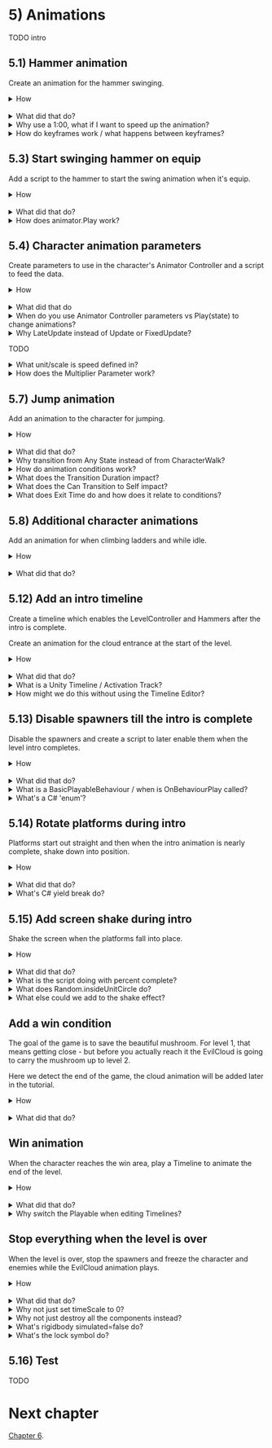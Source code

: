 # 5) Animations 

TODO intro

## 5.1) Hammer animation 

Create an animation for the hammer swinging.

<details><summary>How</summary>

 - Open menu Window -> Animation.
 - Select a Hammer.
 - Click create, save as Animations/**HammerSwing**.anim

<img src="http://i.imgur.com/Kokz29S.png" width=300px />

 - Click the red record button.

<img src="http://i.imgur.com/bha8EJC.png" width=150px />

 - Modify the rotation, then set it back to 0, creating a keyframe for the default rotation.
 - Double click under 1:00 to create another keyframe.

<img src="http://i.imgur.com/ZVNovlp.png" width=300px />

 - Switch the current time position (the white line) to 0:10.
 - Change rotation to (0, 0, -90).
 - Click record to stop recording.

<hr></details><br>
<details><summary>What did that do?</summary>

We created an animation for the Hammer, which automatically created the Animator Controller and a default state to play that animation.

If you hit play now, the hammer will be swinging in place.  In the next couple sections we will change this to trigger the animation at the right time.

<hr></details>
<details><summary>Why use a 1:00, what if I want to speed up the animation?</summary>

Unity offers a few different ways you could speed up an animation.  They are all valid, use what you are comfortable with. 

I prefer to get the sequence and relative timing for animation correct using the Animation timeline, and then using the Animator Controller state to modify the playback speed for that animation.  As animations get more complex, making updates to the animation timeline is more tedious which is why I prefer using the 'speed' field.

<hr></details>
<details><summary>How do keyframes work / what happens between keyframes?</summary>

A keyframe is a datapoint on the timeline.  Between each keyframe, Unity will smoothly transition from the previous keyframe to the next.  If you open the "Curves" tab you can see a graph showing how this transition occurs, and you make make modifications there directly.

<hr></details>

## 5.3) Start swinging hammer on equip

Add a script to the hammer to start the swing animation when it's equip.

<details><summary>How</summary>

Stop swinging by default:

 - Select a Hammer.
 - Open menu Window -> Animator.
   - Right click -> Create State -> Empty.  
   - Select the box which appeared and in the Inspector name it "Idle".
   - Right click "Idle" and 'Set as Layer Default State'.


 - Create script Components/Effects/**PlayAnimationOnEnable**:

```csharp
using UnityEngine;

[RequireComponent(typeof(Animator))]
public class PlayAnimationOnEnable : MonoBehaviour
{
  [SerializeField]
  string animationToPlay;

  Animator animator;

  protected void Awake()
  {
    animator = GetComponent<Animator>();
  }

  protected void OnEnable()
  {
    animator.Play(animationToPlay);
  }
}
```

 - Select the Hammer prefab:
   - Add **PlayAnimationOnEnable**.
     - Animation to play: "HammerSwing"
     - Disable the PlayAnimationOnEnable component.
   - Add the PlayAnimationOnEnable component to the Hammer component's 'To Enable' list.

<hr></details><br>
<details><summary>What did that do?</summary>

An Animator Controller always requires at least one state be active. We created a state which does nothing and made that the default so the hammer does not move until another component switches the state to HammerSwing, starting the animation.

When the Hammer component is touched by the Character, it will enable the PlayAnimationOnEnable component which starts the swing animation.  

<hr></details>
<details><summary>How does animator.Play work?</summary>

Calling Play on the animator will interrupt the current animation, if there is one, and start playing the one requested.  You pass the name of the Animator State from its Animator Controller, which in turn has a reference to the animation clip to play.  Any parameters defined in the animator state apply, including Speed.

<hr></details>

## 5.4) Character animation parameters

Create parameters to use in the character's Animator Controller and a script to feed the data.

<details><summary>How</summary>

Create animation parameters:

 - Open menu Window -> Animator.
   - Select the character's child sprite GameObject.
   - Switch to the 'Parameters' tab on the left.
   - Click the '+' button and select 'Float'.

<img src="http://i.imgur.com/p6F4gHG.png" width=300px />

 - Name the parameter "Speed".
 - Repeat to create:
   - A bool named 'isTouchingFloor'.
   - A bool named 'isClimbing'.
   - A bool named 'hasWeapon'.


 - In the Animator for the character, select the 'CharacterWalk' state (the orange box).
   - In the Inspector:
     - Adjust the 'Speed' to about '.4'
     - Check the box near 'Multiplier' to enable a 'Parameter'.
       - Confirm Speed is selected (should be the default).

<img src="http://i.imgur.com/9A6mp98.png" width=300px />

<br>Have the Character sync animation parameters:

 - Create script Components/Animations/**PlayerAnimatorController**:

```csharp
using UnityEngine;

[RequireComponent(typeof(Rigidbody2D))]
[RequireComponent(typeof(LadderMovement))]
[RequireComponent(typeof(WeaponHolder))]
public class PlayerAnimatorController : MonoBehaviour
{
  Animator animator;

  Rigidbody2D myBody;

  LadderMovement ladderMovement;

  FloorDetector floorDetector;

  WeaponHolder weaponHolder;

  protected void Awake()
  {
    animator = GetComponentInChildren<Animator>();
    myBody = GetComponent<Rigidbody2D>();
    ladderMovement = GetComponent<LadderMovement>();
    floorDetector = GetComponentInChildren<FloorDetector>();
    weaponHolder = GetComponent<WeaponHolder>();
  }

  protected void Update() TODO late update
  {
    animator.SetFloat("Speed", myBody.velocity.magnitude);
    animator.SetBool("isTouchingFloor", floorDetector.isTouchingFloor);
    animator.SetBool("isClimbing", ladderMovement.isOnLadder);
    animator.SetBool("hasWeapon", weaponHolder.currentWeapon != null);
  }
}
```

 - Add **PlayerAnimatorController** to the Character.



<hr></details><br>
<details><summary>What did that do</summary>

<br>Create animation parameters:

The parameters we are creating will be used to cause the Animator controller to transition from one state to another.  This approach is an alternative to playing the animation state directly like we had done for the Hammer above.  

The speed parameter will also be used to scale the animation playback speed based off how quickly the entity is moving at the time.

<br>Walk speed

This slows the character's walk animation and gradually turns it on and off as the character starts and stops moving.

Now the character's walk animation should align with the moment a little better.  Adjust the value to something you think looks good. However the walk animation also plays while jumping, we'll address this next.

<img src="http://i.imgur.com/2dfN2RE.gif" width=300px />

<br>Have the Character sync animation parameters:

The PlayerAnimatorController is simply forwarding information from various components to the Animator controller.

<hr></details>
<details><summary>When do you use Animator Controller parameters vs Play(state) to change animations?</summary>

It's up to you.  Both approaches have the same capabilities, but by using animation parameters you can let the Animator Controller own much of the logic - simplifying your code and debugging.

I prefer to use Play for simple objects like the Hammer, and use animation parameters for more complex ones like entities.

You can also use a combination of the two approaches.  Calling Play will change the current Animator State, and from there any transitions from that state will be considered.

<hr></details>
<details><summary>Why LateUpdate instead of Update or FixedUpdate?<summary>

TODO

</details>
<details><summary>What unit/scale is speed defined in?</summary>

Percent.  1 represents the speed as it was defined in the animation itself.  Going to 2 would double the playback speed, going to .5 would cut the playback speed in half.

<hr></details>
<details><summary>How does the Multiplier Parameter work?</summary>

Various settings for the animator state may be modified with one of the parameters we define in the Animator Controller.  Here we are using speed with a default value of .4.  When the animation is playing, the animation playback speed is multiplied by the Speed parameter (which is the velocity magnitude) - so if we are not moving the animation actually pauses, and it slows down / speeds up with our movement.

<hr></details>

## 5.7) Jump animation

Add an animation to the character for jumping. 

<details><summary>How</summary>

Jump animation:

 - Select the character's sprite and in the Animation window, create a new clip Animations/**CharacterJump**:
   - Select the sprites for the jump animation. We are using **adverturer_spritesheet_7** and **8**.
   - Drag and drop the sprites onto the Animation timeline.

<img src="http://i.imgur.com/0rHCGDm.gif" width=300px />

 - In the Animator window:
   - Select the CharacterJump state:
     - Speed: .05
     - Check to use the Speed Multiplier Parameter: 'Speed'

<br>Transition to jump:

   - Right click on the 'Any State' box and select 'Make Transition'.
     - An arrow will follow your mouse, click on the CharacterJump state to create the transition.

<img src="http://i.imgur.com/Fl0WTPO.gif" width=300px />

 - Select the transition arrow just created, in the Inspector click the plus to create a new condition.

<img src="http://i.imgur.com/WgOfzQY.png" width=150px />

 - Change the condition to read 'isTouchingFloor false'.
 - Under 'Settings':
   - Transition Duration: 0
   - Uncheck 'Can Transition to Self'
 - Create a transition from CharacterJump to CharacterWalk.
 - Select the transition just created:
   - Add a condition: isTouchingFloor true
   - Uncheck 'Has Exit Time'
   - Transition Duration: 0

<hr></details><br>
<details><summary>What did that do?</summary>

Jump animation:

A jump animation for the character was added which simply kicks his feet.  By default this is way to fast, we slow it down and multiply by the entity's current speed.

<br>Transition to jump:

As you jump, the character should kick his feet a bit and then resume walking when he lands.  We do this with Transitions in the Animator Controller.  These transitions are driven by conditions, checking the parameters we have populated with the PlayerAnimatorController.

<hr></details>
<details><summary>Why transition from Any State instead of from CharacterWalk?</summary>

Any State is a special 'state' in the Animator Controller, allowing you to define transitions which could happen at any time.

You could create this transition from the CharacterWalk state instead.  However I am using Any State because as we add more animations for the character, we won't need to define as many total transitions.

<hr></details>
<details><summary>How do animation conditions work?</summary>

For transitions with one or more conditions, we change states when all conditions are met.  This could be a single parameter such as the bool we are using here, or it could be a combination of factors.

<hr></details>
<details><summary>What does the Transition Duration impact?</summary>

Once the conditions are met, the transition from one state to the other completes in the 'Transition Duration' time.  This is a great feature for 3D models as the Unity animator will smooth the transition from one stance to another.  However for sprites, there is no smoothing so we typically want a transition duration of 0.

<hr></details>
<details><summary>What does the Can Transition to Self impact?</summary>

When creating a transition from Any State, an option for Can Transition to Self is available.  

 - Checked (the default): This transition applies even when in the target state.  In this example, since the condition is just a bool check and there is no Exit Time - transition to self would cause the animation to keep starting over.
 - Unchecked: This transition effectively does not exist while in the target state.  e.g. I can't jump restart jumping while jumping.

<hr></details>
<details><summary>What does Exit Time do and how does it relate to conditions?</summary>

Has Exit Time is an additional way of triggering a transition.  So if a transition has both Has Exit Time and Conditions defined, the transition occurs when **either** the time has passed **or** the conditions are true.

<hr></details>


## 5.8) Additional character animations

Add an animation for when climbing ladders and while idle.

<details><summary>How</summary>

Climb animation:

 - Create a new animation for the character Animations/**CharacterClimb**.anim
   - Drag in the sprites for the climb animation.  We are using **adverturer_spritesheet_5** and **6**.
 - Open the character's Animator Controller:
   - Select the CharacterClimb state and use the Speed parameter times .1
   - Create a transition from Any State to CharacterClimb.
     - Condition: isClimbing true
   - Create a transition from CharacterClimb to CharacterWalk.
     - Uncheck Has Exit Time
     - Transition Duration: 0
     - Uncheck Can Transition to Self
     - Condition: isClimbing false
   - Select the transition from Any State to CharacterJump
     - Condition: isClimbing false

<br>Idle animation:

 - Create a new animation for the character Animations/**CharacterIdle**.anim
   - Click record
     - Change the 'Sprite' under the character's Sprite Renderer component to an idle stance. We are using **adventurer_tilesheet_0**.
     - Double click to create a keyframe at 1:00.
     - Switch the current time position to 0:30.
       - This will move the white line, indicating where in the timeline modifications will be made. 
     - Set the Transform scale to (1, .95, 1).
     - Switch the time to 1:00 and set the Transform scale to (1, 1, 1).
     - Then stop recording.   
 - Open the character's Animator Controller:
   - In the Animator, create a transition from CharacterWalk to CharacterIdle:
     - Uncheck Has Exit Time
     - Transition Duration: 0
     - Condition: 'Speed' is 'Less' than '.1'
   - Make a transition from CharacterIdle to CharacterWalk:
     - Uncheck Has Exit Time
     - Transition Duration: 0
     - Condition: 'Speed' is 'Greater' than '.1'

<br>Breakdance animation:

 - Create a new animation for the character Animations/**CharacterDance**.anim
   - Select all the sprites for this animation and drag them into the timeline. We are using **adventurer_tilesheet_11** **- 21** (10 sprites).
 - Open the character's Animator Controller:
   - Change the CharacterDance speed to '.1'
   - Create a transition from CharacterIdle to CharacterDance.
     - Exit Time: 3
     - Transition Duration: 0
   - Create a transition from CharacterDance to CharacterIdle.
     - Transition Duration: 0
   - Create a transition from CharacterDance to CharacterWalk.
     - Uncheck 'Has Exit Time'
     - Transition Duration: 0
     - Condition: 'Speed' is 'Greater' than '.1'

<hr></details><br>
<details><summary>What did that do?</summary>

Climb animation:

A climb animation for the character was added. As you climb up or down a ladder, the character should move his arms and then resume walking when he gets off.

The animation created works just like the original walk animation we created for the character.  By default the speed is way too fast so we turn this down in the Animator Controller.

<br>Idle animation:

When the character is not moving, he will switch to the idle stance.  We also modify the scale, from 1 to .95 on the Y and then back to 1 to create the breathing effect.  

Hit play so see the character switch between walking and standing:

<img src="http://i.imgur.com/YjZ1zrE.gif" width=300px />

<br>Breakdance animation:

The character will dance after standing still for a few seconds.

We use Exit Time to define how long the character should be in the CharacterIdle state before dancing.  If you start to walk during the dance, he will switch to the walk animation right away.

<img src="http://i.imgur.com/t7cUVPI.gif" width=300px />

<hr></details>


## 5.12) Add an intro timeline

Create a timeline which enables the LevelController and Hammers after the intro is complete.

Create an animation for the cloud entrance at the start of the level.

<details><summary>How</summary>

Create an intro animation for the cloud:

 - Create an animation for the EvilCloud sprite Animations/**CloudLevel1Entrance**.anim
   - Click record:
     - Start by moving the cloud off screen.
     - Then over time, modify its position to create a dramatic entrance.
 - Select Animations/CloudLevel1Entrance:
   - In the Inspector uncheck 'Loop Time'.

<br>Create an intro Timeline:

 - Select the EvilCloud's sprite.
 - Open menu Window -> Timeline Editor.
   - Click 'Create'.  Save as Assets/Animations/**Level1Entrance**.
   - Select 'Add from Animation Clip' and select CloudLevel1Entrance.

<img src="http://i.imgur.com/7HXZs7Z.gif" width=300px />

 - Drag the parent Hammers GameObject (which holds all the hammers) onto the timeline and select **Activation Track**.
   - Move the box for the script so that it starts after the cloud animation completes.  
     - The start of the box represents when it will be enabled.
     - The end must align with the end of the time timeline to prevent it from being disabled.

<img src="http://i.imgur.com/6XyJZlh.gif" width=300px />

 - Repeat, creating activation tracks for the LevelController and the Ladders.

<hr></details><br>
<details><summary>What did that do?</summary>

Create an intro animation for the cloud:

We created an entrance for the cloud to play at the start of the level.  This is just for design, so do whatever you like here.  We'll get the spawners to hold until the animation completes in a bit.  

Our animation looks like this at the moment:

<img src="http://i.imgur.com/o40dfEx.gif" width=300px>

<br>Create an intro Timeline:

A Timeline on the EvilCloud is used to coordinate the intro sequence across objects. 

 - It plays the intro animation on the EvilCloud.
 - The Hammers and Ladders are hidden until we start their FadeInThenEnable script with an Activation Track, after the intro animation completes.
 - The Character is spawned after the intro by the Level Manager with an Activation Track.

<hr></details>
<details><summary>What is a Unity Timeline / Activation Track?</summary>

Timeline is a new feature released with Unity 2017.  It's a higher level component than the Animator Controller, used to coordinate animations and trigger events across several objects in the scene with an interface that resembles the Animation timeline.

Previously, achieving similiar results would have required a script.  Now you can manage the sequence visually if you prefer.

'Add Animation From Clip' plays an animation during the timeframe specified, overriding what the Animator controller for that object would have done.

Activation Tracks are one of several ways that you trigger behaviour with the Timeline.  An activation track will enable a GameObject where the track begins in the timeline, and disable it again where it ends.  If the activation track ends at the very end of the entire timeline then it will remain active after the timeline completes.

<hr></details>
<details><summary>How might we do this without using the Timeline Editor?</summary>

There are always alternative ways to achieve a goal, particularly true in this case since the Timeline Editor is brand new.

An alternative solution might be something like this:

 - For the EvilCloud, simply play the intro animation with a default state in the Animator Controller.
 - Add a 'InvisibleFor' value to the FadeInThenEnable script, and time that to coordinate with the intro.
 - Add an initial sleep time to the spawner to align with the intro animation.

The advantage to using the Timeline is as you make adjustments to the sequence, you can make those changes visually and aligning the time between objects may be easier.

<hr</details>


## 5.13) Disable spawners till the intro is complete

Disable the spawners and create a script to later enable them when the level intro completes.

<details><summary>How</summary>

Enable components when a Timeline event occurs:

 - Create script Components/Animations/**EnableComponentsOnTimelineEvent**:
   - Note there will be compile issues until TimelineEventPlayable is added.

```csharp
using UnityEngine;

public class EnableComponentsOnTimelineEvent : MonoBehaviour
{
  [SerializeField]
  TimelineEventPlayable.EventType eventType;

  [SerializeField]
  MonoBehaviour[] componentList;

  public void OnEvent(
    TimelineEventPlayable.EventType currentEventType)
  {
    if(currentEventType == eventType)
    {
      EnableComponents(componentList);
    }
  }
  
  static void EnableComponents(
    MonoBehaviour[] componentList)
  {
    for(int i = 0; i < componentList.Length; i++)
    {
      MonoBehaviour component = componentList[i];
      component.enabled = true;
    }
  }
}
```

 - For both the cloud and door:
   - Disable the **Spawner** component.
   - Add **EnableComponentsOnTimelineEvent**.
     - Add the Spawner component to its list.

<br>Create a Timeline event:

 - Create script Playables/**TimelineEventPlayable**:

```csharp
using UnityEngine;
using UnityEngine.Playables;
using UnityEngine.Timeline;

public class TimelineEventPlayable : BasicPlayableBehaviour
{
  public enum EventType
  {
    AlmostAtStart, Start, End
  }

  [SerializeField]
  EventType eventType;

  public override void OnBehaviourPlay(
    Playable playable,
    FrameData info)
  {
    base.OnBehaviourPlay(playable, info);

    EnableComponentsOnTimelineEvent[] componentList
      = GameObject.FindObjectsOfType<EnableComponentsOnTimelineEvent>();

    for(int i = 0; i < componentList.Length; i++)
    {
      EnableComponentsOnTimelineEvent component = componentList[i];
      component.OnEvent(eventType);
    }
  }
}
```

 - Drag drop the script into the timeline.  Set the time like we did for the Hammers.
   - In the Inspector, change the 'Event Type' to 'Start'.
 - Drag the script in a second time and set the time to fire a bit before the animation ends.

<img src="http://i.imgur.com/AYkG3Jc.png" width=500px />

<hr></details><br>
<details><summary>What did that do?</summary>

Enable components when a Timeline event occurs:

EnableComponentsOnLevelLoad is used to enable specific components during the intro sequence (as opposed to the entire GameObject).  There are three event types supported:

 - Almost At Start: fired a few moments before the end of the intro.
 - Start: fired once the intro sequence is complete.
 - End: fired once the player has beat the level.

We add this to EvilCloud and the door so that their sprites are visible but the spawners are not enabled until the intro animations completes.

<br>Create a Timeline event:
 
TimelineEventPlayable is the component which we add to the Timeline to call each of the EnableComponentsOnLevelLoad in the scene.  We add this twice to the intro Timeline, one for the the 'Almost at start' event and another for the 'Start' event.

<hr></details>
<details><summary>What is a BasicPlayableBehaviour / when is OnBehaviourPlay called?</summary>

A BasicPlayableBehaviour is like a MonoBehaviour but for scripts to be used in the Timeline (vs on a GameObject directly).

OnBehaviourPlay is a Unity event called when the script begins on the timeline.  Note that here Unity uses override instead of the reflection pattern used with MonoBehaviour events.

<hr></details>
<details><summary>What's a C# 'enum'?</summary>

An enum is a set of named constants.  The constants are by default type int and count sequentially starting from 0.  For example:

```csharp
enum Example 
{
  A, B, C
}
```

is similiar to

```csharp
const int A = 0;
const int B = 1;
const int C = 2;
```

Enums are often used to bring a related set of constants together.  They have some additional benefits over listing the constants individually such as:

 - You can iterate all possible values using System.Enum.GetValues.
 - You can use ToString to get the named value.
 - Clarifies intent, making it easier to know what values should be accepted.

Consider using an enum if the set of values is known at compile time.

<hr></details>


## 5.14) Rotate platforms during intro

Platforms start out straight and then when the intro animation is nearly complete, shake down into position.

<details><summary>How</summary>

 - Create script Components/Movement/**RotateOvertimeToOriginal**:

```csharp
using System.Collections;
using UnityEngine;

public class RotateOvertimeToOriginal : MonoBehaviour
{
  [SerializeField]
  float rotationFactor = 1;

  [SerializeField]
  float maxTimeBetweenRotations = .25f;

  Quaternion targetRotation;

  protected void Awake()
  {
    targetRotation = transform.rotation;
    transform.rotation = Quaternion.identity;
  }

  protected void Start()
  {
    StartCoroutine(AnimateRotation());
  }

  IEnumerator AnimateRotation()
  {
    float percentComplete = 0;
    float sleepTimeLastFrame = 0;
    while(true)
    {
      sleepTimeLastFrame 
        = UnityEngine.Random.Range(0, maxTimeBetweenRotations);
      yield return new WaitForSeconds(sleepTimeLastFrame);
      sleepTimeLastFrame = Mathf.Max(Time.deltaTime, sleepTimeLastFrame);

      float percentCompleteThisFrame = sleepTimeLastFrame * rotationFactor;
      percentCompleteThisFrame *= UnityEngine.Random.Range(0, 10);
      percentComplete += percentCompleteThisFrame;
      if(percentComplete >= 1)
      {
        transform.rotation = targetRotation;
        yield break;
      }
      transform.rotation = Quaternion.Lerp(
        Quaternion.identity, 
        targetRotation, 
        percentComplete);
    }
  }
}
```

 - For each Platform:
   - Add **RotateOvertimeToOriginal**:
     - Disable the component.
   - Add **EnableComponentsOnLevelLoad**:
     - Add RotateOvertimeToOriginal to the 'Components to enable on almost loaded'.

<hr></details><br>
<details><summary>What did that do?</summary>

When the level begins, RotateOvertimeToOriginal stores the object's original rotation (as it was placed in the scene).  We then change the rotation before the first render on-screen to Quaternion.identity, or the default rotation for the sprite.

A coroutine periodically lerps rotation back to the original.  We use RNG, both for a random sleep time between rotation changes and to randomize how much the rotation changes by.  Our goal here is to make it not smooth, as if it were falling / shaking into place.

<hr></details>
<details><summary>What's C# yield break do?</summary>

Enumerators are methods which can 'yield return' and then later be resumed from where they left off.  Coroutines in Unity are enumerators.  

When working with enumerators, 'yield break' will return from the method and indicate that it's complete and cannot be resumed again.

<hr></details>

## 5.15) Add screen shake during intro

Shake the screen when the platforms fall into place.

<details><summary>How</summary>

 - Create script Components/Animations/**ScreenShake**:

```csharp
using System.Collections;
using UnityEngine;

public class ScreenShake : MonoBehaviour
{
  [SerializeField]
  float timeToShakeFor = 1;

  [SerializeField]
  float maxTimeBetweenShakes = .2f;

  [SerializeField]
  float shakeMagnitude = 1;

  protected void Start()
  {
    StartCoroutine(ShakeCamera());
  }

  IEnumerator ShakeCamera()
  {
    Camera camera = Camera.main;
    Vector3 startingPosition = camera.transform.position;

    float timePassed = 0;
    while(timePassed < timeToShakeFor)
    {
      float percentComplete = timePassed / timeToShakeFor;
      percentComplete *= 2;
      if(percentComplete > 1)
      {
        percentComplete = 2 - percentComplete;
      }
      Vector2 deltaPosition 
        = UnityEngine.Random.insideUnitCircle * shakeMagnitude * percentComplete;
      camera.transform.position = startingPosition + (Vector3)deltaPosition;

      float maxTime = maxTimeBetweenShakes * (1 - percentComplete);
      float sleepTime 
        = UnityEngine.Random.Range(0, maxTime);
      yield return new WaitForSeconds(sleepTime);
      sleepTime = Mathf.Max(Time.deltaTime, sleepTime);
      timePassed += sleepTime;
    }

    camera.transform.position = startingPosition;
  }
}
```

 - Select the camera:
   - Add **ScreenShake** and disable the component.
   - Add **EnableComponentsOnLevelLoad**.
     - Event Type: Almost At Start
     - Add its ScreenShake component to the component list.

<hr></details><br>
<details><summary>What did that do?</summary>

ScreenShake moves the camera up/down/left/right randomly to create a shaking effect.  The effect lasts for a limited time and scales up in magnitude (i.e. the intensity of the shake) and then back down.  This component is enabled when the intro Timeline is almost complete, and that event aligns with the cloud bouncing - making it look like the cloud is shaking the platforms into place.

<hr></details>
<details><summary>What is the script doing with percent complete?</summary>

Our goal is to smoothly transition from 0 to 1 and then back to 0.  We use this value as a multiple on how much we move the camera that frame - smoothing the start and end of the effect.

We do this by doubling the percent complete and then if greater than 1, use 2 - the value.  This gives us the desired 0 -> 1 -> 0 curve.

<hr></details>
<details><summary>What does Random.insideUnitCircle do?</summary>

Random.insideUnitCircle is a convenience method giving you a random point which falls on a circle with a radius of 1.  We take that value and then multiple it by the desired magnitude, effectively giving us a random point on a larger, or smaller, circle; and then position that the camera that far from its original position.

<hr></details>
<details><summary>What else could we add to the shake effect?</summary>

Here are a few ideas on how you might be able to make this effect even cooler:

 - Randomly change the z Rotation in addition to the position.
 - Randomly change the orthographic size, causing the camera to zoom in and out.
 - The current shake algorithm is uses a random offset from the camera's original position, you may be able to improve the effect by giving consideration to the camera position the previous frame.
 - Add a post processing effect such as blur.  Post processing effects refer to scripts you can add to your camera, modifying the display to create an effect such as blur or bloom.  Here are some [post processing effects, free from Unity](https://www.assetstore.unity3d.com/en/#!/content/83912), you can use.

<hr></details>


## Add a win condition

The goal of the game is to save the beautiful mushroom.  For level 1, that means getting close - but before you actually reach it the EvilCloud is going to carry the mushroom up to level 2.  

Here we detect the end of the game, the cloud animation will be added later in the tutorial.

<details><summary>How</summary>

Design the win area:

 - Create an empty GameObject named "WinArea".
   - Add a **BoxCollider2D** sized to cover the area that when entered will end the level.
     - Check Is Trigger.
   - Create a Layer "WinArea":
     - Configure the collision matrix to only support WinArea <-> Player collisions.
     - Assign the layer to the WinArea GameObject.
   - Add a sprite to lure the character to the win area.  We are using **spritesheet_jumper_26** with Order in Layer -3.
     - Make it a child of the WinArea. 

<img src="http://i.imgur.com/WuW9hPk.png" width=300px />

<br>Inform the LevelController when the player won:

 - Create script Components/Effects/**TouchMeToWin**:

```csharp
using System;
using UnityEngine;

public class TouchMeToWin : MonoBehaviour
{
  static int totalNumberActive;

  [SerializeField]
  MonoBehaviour componentToEnableOnTouch;

  int playerLayer;

  protected void Awake()
  {
    playerLayer = LayerMask.NameToLayer("Player");
  }

  protected void OnEnable()
  {
    totalNumberActive++;
  }

  protected void OnDisable()
  {
    totalNumberActive--;
  }

  protected void OnTriggerEnter2D(
    Collider2D collision)
  {
    if(enabled == false 
      || collision.gameObject.layer != playerLayer)
    {
      return;
    }

    if(componentToEnableOnTouch != null)
    {
      componentToEnableOnTouch.enabled = true;
    }

    enabled = false;
    if(totalNumberActive == 0)
    {
      GameObject.FindObjectOfType<LevelController>().YouWin();
    }
  }
}
```

 - Add **TouchMeToWin** to the WinArea.

<hr></details><br>
<details><summary>What did that do?</summary>

Design the win area:

We put a large trigger collider around the mushroom.  When the character enters this area, it will trigger the end the level.  The collider is configured to use a layer which only interacts with the player so enemies cannot accidentally end the level.

<br>Inform the LevelController when the player won:

TouchMeToWin counts the total number of these special zones in the world.  For level 1 we are only using one but for level 2 there will be more.  When the last one is disabled (by the character entering that area), we call YouWin on the LevelController which will own starting the end sequence / switching to level 2.

An enabled check is included to ensure we an area does not call YouWin multiple times.

<hr></details>


## Win animation

When the character reaches the win area, play a Timeline to animate the end of the level.

<details><summary>How</summary>

Create a win animation:

 - Create another animation for the EvilCloud, Animations/**CloudLevel1Exit** to play when the player wins.
   - You may not be able to record if the Timeline Editor window is open.
   - Select Animations/CloudLevel1Exit and disable Loop Time.

<br>Create a win Timeline:

 - Right click in Assets/Animations -> Create -> Timeline named **Level2Exit**.
   - Select the EvilCloud's sprite GameObject and in the Inspector change the Playable Director's 'Playable' to Level2Exit.

<img src="http://i.imgur.com/Jsah6Ll.png" width=300px />

 - In the Timeline Editor window, click 'Add' then 'Animation Track' and select the EvilCloud's child GameObject with the animator.
 - Right click in the timeline and 'Add Animation From Clip' and select the CloudLevel1Exit animation.

<img src="http://i.imgur.com/xcR7HWr.gif" width=300px />

 - Select the box which appeared for the animation, and in the Inspector modify the speed.
   - Hit play in the Timeline Editor to preview the speed.  The value is going to depend on how you created the animation.

<br>Hide the mushroom during the animation:

 - Select the mushroom GameObject and drag it into the timeline.
   - Adjust the timeframe so that it starts at the beginning of the timeline and ends when you want the mushroom to disappear.
   - Select the track's row and in the Inspector change the 'Post-playback state' to 'Inactive'.

<img src="http://i.imgur.com/W9lejAB.png" width=300px />

 - Select the EvilCloud's sprite GameObject and in the Inspector change the Playable Director's Playable back to Level1Entrance.

<br>Start the Timeline at the end of the level:

 - Update **LevelController**:

<details><summary>Existing code</summary>

```csharp
using UnityEngine;
```

</details>

```csharp
using UnityEngine.Playables; 
```

<details><summary>Existing code</summary>

```csharp
public class LevelController : MonoBehaviour
{
  [SerializeField]
  GameObject playerPrefab;

  protected bool isGameOver;
```

</details>

```csharp
  [SerializeField]
  PlayableDirector director; 

  [SerializeField]
  PlayableAsset TimelineEventPlayable; 
```

<details><summary>Existing code</summary>

```csharp
  [SerializeField]
  int levelNumber = 1; 

  protected void OnEnable()
  {
    GameController.instance.onLifeCounterChange
      += Instance_onLifeCounterChange;

    StartLevel();
  }
  
  protected void OnDisable()
  {
    GameController.instance.onLifeCounterChange
      -= Instance_onLifeCounterChange;
  }

  void Instance_onLifeCounterChange()
  {
    if(isGameOver)
    {
      return;
    }

    BroadcastEndOfLevel();
 
    if(GameController.instance.lifeCounter <= 0)
    {
      isGameOver = true;
      YouLose();
    }
    else
    {
      StartLevel();
    }
  }

  public void YouWin()
  {
    if(isGameOver == true)
    {
      return;
    }

    isGameOver = true;
```

</details>

```csharp
    director.Play(TimelineEventPlayable); 
```

<details><summary>Existing code</summary>

```csharp
    DisableComponentsOnEndOfLevel[] disableComponentList 
      = GameObject.FindObjectsOfType<DisableComponentsOnEndOfLevel>();  
    for(int i = 0; i < disableComponentList.Length; i++)
    {
      DisableComponentsOnEndOfLevel disableComponent = disableComponentList[i];
      disableComponent.OnEndOfLevel();
    }
  }

  void StartLevel()
  {
    Instantiate(playerPrefab);
  }

  void BroadcastEndOfLevel()
  {
    PlayerDeathMonoBehaviour[] gameObjectList 
      = GameObject.FindObjectsOfType<PlayerDeathMonoBehaviour>();
    for(int i = 0; i < gameObjectList.Length; i++)
    {
      PlayerDeathMonoBehaviour playerDeath = gameObjectList[i];
      playerDeath.OnPlayerDeath();
    }

  }

  void YouLose()
  {
    // TODO
  }
}
```

</details>

 - Configure the director and set the end of level playable to Level1Exit.

<hr></details><br>
<details><summary>What did that do?</summary>

Create a win animation:

Another animation was created to play when the player wins.  We leave it up to you what this looks like and how long the animation plays for.  

<br>Create a win Timeline:

A new Timeline is created for the win sequence.  We add the animation just created and adjust the speed as needed.

<br>Hide the mushroom during the animation:

An Activation Track is used to hide the mushroom when the animation is nearly complete.  Setting the post-playback state to inactive ensures that the mushroom does not return when the Timeline completes.

<br>Start the Timeline at the end of the level:

When the win condition is triggered, the LevelController changes the EvilCloud's Playable Director to play the end of level Timeline just created.

<hr></details>
<details><summary>Why switch the Playable when editing Timelines?</summary>

Unity 2017 is the first release of Timeline, it's still a work in progress.  

At the moment you cannot edit Timelines unless they are active in the scene.  You can only partially view the Timeline by selecting the file.  So anytime you want to modify the Level1Exit Timeline, you need to change the Playable Director and then when you are complete change it back.

On a related note, you can't edit an animation if the Timeline window is open.  When working with Animations and Timelines, it seems to work best if you only have one open at a time.

<hr></details>

## Stop everything when the level is over

When the level is over, stop the spawners and freeze the character and enemies while the EvilCloud animation plays.

<details><summary>How</summary>

Create a script to disable certain mechanics:

 - Create script Components/Controllers/**DisableComponentsOnEndOfLevel**:

```csharp
using UnityEngine;

public class DisableComponentsOnEndOfLevel : MonoBehaviour
{
  [SerializeField]
  Component[] componentsToDisable;

  public void OnEndOfLevel()
  {
    for(int i = 0; i < componentsToDisable.Length; i++)
    {
      Component component = componentsToDisable[i];
      if(component is Rigidbody2D)
      {
        Rigidbody2D myBody = (Rigidbody2D)component;
        myBody.simulated = false;
      }
      else if(component is Behaviour)
      {
        Behaviour behaviour = (Behaviour)component;
        behaviour.enabled = false;
        if(behaviour is MonoBehaviour)
        {
          MonoBehaviour monoBehaviour = (MonoBehaviour)behaviour;
          monoBehaviour.StopAllCoroutines();
        }
      }
      else
      {
        Destroy(component);
      }
    }
  }
}
```

<br>Configure disabling for GameObjects:

 - Select the Character prefab.
   - Add **DisableComponentsOnEndOfLevel** and to the components list, add 3 items:
     - Its Rigidbody2D.
     - Its PlayerController.
     - The character's animator (which is on the child GameObject).  You can do this by:
       - Open a second Inspector by right click on the Inspector tab and select Add Tab -> Inspector.
       - With the Character's parent GameObject selected, hit the lock symbol in one of the Inspectors.
       - Select the character's child sprite, then drag the Animator from one Inspector into the other.

<img src="http://i.imgur.com/UOEJNyx.gif" width=500px />

 - Unlock the Inspector.
 - Select the HoverGuy prefab.
   - Add **DisableComponentsOnEndOfLevel**, and add its Rigidbody2D and Animator.
 - Select the SpikeBall prefab.
   - Add **DisableComponentsOnEndOfLevel** and add its Rigidbody2D.
 - For the EvilCloud and the Door:
   - Add **DisableComponentsOnEndOfLevel** and add its Spawner.

<br>Call scripts at the end of the level:

 - Update Components/Controllers/**LevelController**:

<details><summary>Existing code</summary>

```csharp
using UnityEngine;

public class LevelController : MonoBehaviour
{
  [SerializeField]
  GameObject playerPrefab;

  protected bool isGameOver;

  [SerializeField]
  int levelNumber = 1; 

  protected void OnEnable()
  {
    GameController.instance.onLifeCounterChange
      += Instance_onLifeCounterChange;

    StartLevel();
  }
  
  protected void OnDisable()
  {
    GameController.instance.onLifeCounterChange
      -= Instance_onLifeCounterChange;
  }

  void Instance_onLifeCounterChange()
  {
    if(isGameOver)
    {
      return;
    }

    BroadcastEndOfLevel();
 
    if(GameController.instance.lifeCounter <= 0)
    {
      isGameOver = true;
      YouLose();
    }
    else
    {
      StartLevel();
    }
  }

  public void YouWin()
  {
    if(isGameOver == true)
    { 
      return;
    }

    isGameOver = true;

    director.Play(TimelineEventPlayable);
```

</details>

```csharp
    DisableComponentsOnEndOfLevel[] disableComponentList 
      = GameObject.FindObjectsOfType<DisableComponentsOnEndOfLevel>();  
    for(int i = 0; i < disableComponentList.Length; i++)
    {
      DisableComponentsOnEndOfLevel disableComponent = disableComponentList[i];
      disableComponent.OnEndOfLevel();
    }
```

<details><summary>Existing code</summary>

```csharp
  }

  void StartLevel()
  {
    Instantiate(playerPrefab);
  }

  void BroadcastEndOfLevel()
  {
    PlayerDeathMonoBehaviour[] gameObjectList 
      = GameObject.FindObjectsOfType<PlayerDeathMonoBehaviour>();
    for(int i = 0; i < gameObjectList.Length; i++)
    {
      PlayerDeathMonoBehaviour playerDeath = gameObjectList[i];
      playerDeath.OnPlayerDeath();
    }
  }

  void YouLose()
  {
    // TODO
  }
}
```

</details>

<hr></details><br>
<details><summary>What did that do?</summary>

Create a script to disable certain mechanics:

This script exposes a public method to be called when the level ends.  It will disable a list of components, typically on the same GameObject or a child GameObject.

Depending on the type of component, our approach to 'disabling' differs.

<br>Configure disabling for GameObjects:

At the end of the level, the LevelController will call each DisableComponentsOnEndOfLevel component. This component then disables other components on the GameObject to make the game freeze during our end of level animation.

 - Entities disable their rigidbody to stop gravity and the animator to stop playback.
 - The Character also disables the PlayerController so that input does not cause the sprite to flip facing direction.
 - Spawners stop the spawn coroutine so no more enemies appear.

<br>Call scripts at the end of the level:

When the LevelController detects the win condition, it's updated to call each of the DisableComponentsOnEndOfLevel components in the scene.

<hr></details>
<details><summary>Why not just set timeScale to 0?</summary>

You could, but some things would need to change a bit.

We don't want everything to pause.  The EvilCloud animation needs to progress.  If you change the timeScale, you will need to modify the Animators to use Unscaled time -- otherwise the animations would not play until time resumed.

<hr></details>
<details><summary>Why not just destroy all the components instead?</summary>

Destroying a component is an option.  Once destroyed, that component stops but the rest of the GameObject is still in-tact.

Errors occur if we attempt to destroy the components mentioned above due to other components requiring the ones we removed.  If we wanted to switch to destroying components instead, we would need to be more selective in which components are included to avoid dependency issues.  Because of this, it's simpler to disable than destroy.

<hr></details>
<details><summary>What's rigidbody simulated=false do?</summary>

Setting simulated to false on the rigidbody effectively disables the component.  The rigidbody does not support an 'enabled' flag like scripts do - 'simulated' is their equivalent.

<hr></details>
<details><summary>What's the lock symbol do?</summary>

Many of the windows in Unity have a lock symbol in the top right.  Clicking this will freeze the selection for that window.  So if you select a GameObject you can freeze the Inspector, allowing you to continue navigating other files while still having that same GameObject's properties displayed in the Inspector.

This is handy for various things such as above where we want one GameObject to reference another GameObject's component.  Open two Inspectors, select the first GameObject and lock one of the Inspector windows... now you can select the other GameObject and you have one Inspector for each.

<hr></details>


## 5.16) Test

TODO

# Next chapter

[Chapter 6](https://github.com/hardlydifficult/Platformer/blob/master/Chapter6.md).
